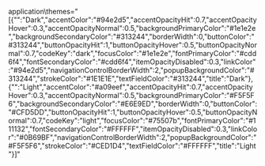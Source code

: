 application\themes="[{\"\":\"Dark\",\"accentColor\":\"#94e2d5\",\"accentOpacityHit\":0.7,\"accentOpacityHover\":0.3,\"accentOpacityNormal\":0.5,\"backgroundPrimaryColor\":\"#1e1e2e\",\"backgroundSecondaryColor\":\"#313244\",\"borderWidth\":0,\"buttonColor\":\"#313244\",\"buttonOpacityHit\":1,\"buttonOpacityHover\":0.5,\"buttonOpacityNormal\":0.7,\"codeKey\":\"dark\",\"focusColor\":\"#1e1e2e\",\"fontPrimaryColor\":\"#cdd6f4\",\"fontSecondaryColor\":\"#cdd6f4\",\"itemOpacityDisabled\":0.3,\"linkColor\":\"#94e2d5\",\"navigationControlBorderWidth\":2,\"popupBackgroundColor\":\"#313244\",\"strokeColor\":\"#1E1E1E\",\"textFieldColor\":\"#313244\",\"title\":\"Dark\"},{\"\":\"Light\",\"accentColor\":\"#a09eef\",\"accentOpacityHit\":0.7,\"accentOpacityHover\":0.3,\"accentOpacityNormal\":0.5,\"backgroundPrimaryColor\":\"#F5F5F6\",\"backgroundSecondaryColor\":\"#E6E9ED\",\"borderWidth\":0,\"buttonColor\":\"#CFD5DD\",\"buttonOpacityHit\":1,\"buttonOpacityHover\":0.5,\"buttonOpacityNormal\":0.7,\"codeKey\":\"light\",\"focusColor\":\"#75507b\",\"fontPrimaryColor\":\"#111132\",\"fontSecondaryColor\":\"#FFFFFF\",\"itemOpacityDisabled\":0.3,\"linkColor\":\"#0B69BF\",\"navigationControlBorderWidth\":2,\"popupBackgroundColor\":\"#F5F5F6\",\"strokeColor\":\"#CED1D4\",\"textFieldColor\":\"#FFFFFF\",\"title\":\"Light\"}]"